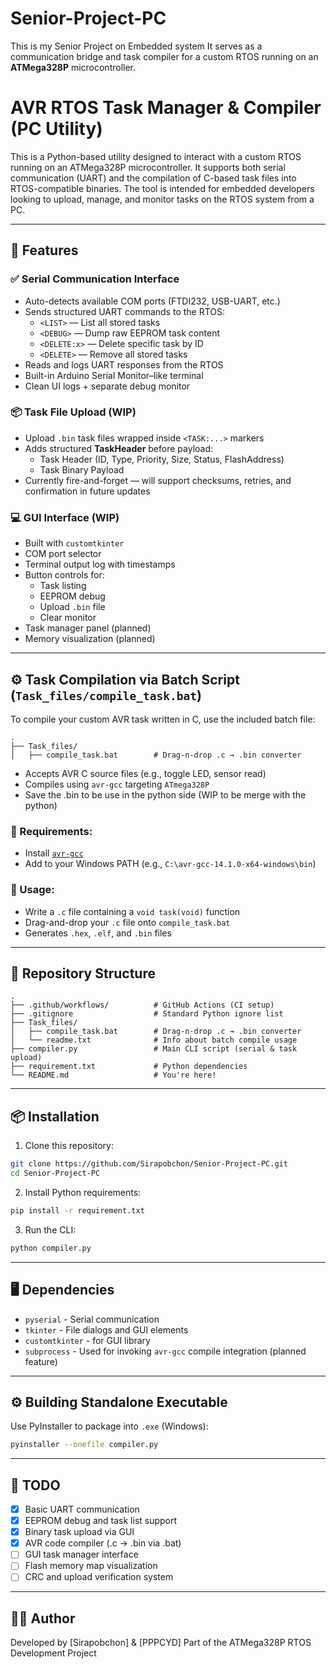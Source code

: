 # Senior-Project-PC
This is my Senior Project on Embedded system
It serves as a communication bridge and task compiler for a custom RTOS running on an **ATMega328P** microcontroller.

# AVR RTOS Task Manager & Compiler (PC Utility)

This is a Python-based utility designed to interact with a custom RTOS running on an ATMega328P microcontroller. It supports both serial communication (UART) and the compilation of C-based task files into RTOS-compatible binaries. The tool is intended for embedded developers looking to upload, manage, and monitor tasks on the RTOS system from a PC.

---

## 🔧 Features

### ✅ Serial Communication Interface
- Auto-detects available COM ports (FTDI232, USB-UART, etc.)
- Sends structured UART commands to the RTOS:
  - `<LIST>` — List all stored tasks
  - `<DEBUG>` — Dump raw EEPROM task content
  - `<DELETE:x>` — Delete specific task by ID
  - `<DELETE>` — Remove all stored tasks
- Reads and logs UART responses from the RTOS
- Built-in Arduino Serial Monitor–like terminal
- Clean UI logs + separate debug monitor

### 📦 Task File Upload (WIP)
- Upload `.bin` task files wrapped inside `<TASK:...>` markers
- Adds structured **TaskHeader** before payload:
  - Task Header (ID, Type, Priority, Size, Status, FlashAddress)
  - Task Binary Payload
- Currently fire-and-forget — will support checksums, retries, and confirmation in future updates

### 💻 GUI Interface (WIP)
- Built with `customtkinter`
- COM port selector
- Terminal output log with timestamps
- Button controls for:
  - Task listing
  - EEPROM debug
  - Upload `.bin` file
  - Clear monitor
- Task manager panel (planned)
- Memory visualization (planned)

---

## ⚙️ Task Compilation via Batch Script (`Task_files/compile_task.bat`)
To compile your custom AVR task written in C, use the included batch file:
```
.
├── Task_files/
│   ├── compile_task.bat        # Drag-n-drop .c → .bin converter
```

- Accepts AVR C source files (e.g., toggle LED, sensor read)
- Compiles using `avr-gcc` targeting `ATmega328P`
- Save the .bin to be use in the python side (WIP to be merge with the python)

### 🔨 Requirements:
- Install [`avr-gcc`](https://github.com/avrdudes/avr-gcc-builds/releases)
- Add to your Windows PATH (e.g., `C:\avr-gcc-14.1.0-x64-windows\bin`)

### 📄 Usage:
- Write a `.c` file containing a `void task(void)` function
- Drag-and-drop your `.c` file onto `compile_task.bat`
- Generates `.hex`, `.elf`, and `.bin` files

---

## 📂 Repository Structure

```
.
├── .github/workflows/          # GitHub Actions (CI setup)
├── .gitignore                  # Standard Python ignore list
├── Task_files/
│   ├── compile_task.bat        # Drag-n-drop .c → .bin converter
│   └── readme.txt              # Info about batch compile usage
├── compiler.py                 # Main CLI script (serial & task upload)
├── requirement.txt             # Python dependencies
└── README.md                   # You're here!
```

---

## 📦 Installation

1. Clone this repository:
```bash
git clone https://github.com/Sirapobchon/Senior-Project-PC.git
cd Senior-Project-PC
```

2. Install Python requirements:
```bash
pip install -r requirement.txt
```

3. Run the CLI:
```bash
python compiler.py
```

---

## 🖥 Dependencies

- `pyserial` - Serial communication
- `tkinter` - File dialogs and GUI elements
- `customtkinter` - for GUI library
- `subprocess` - Used for invoking `avr-gcc` compile integration (planned feature)

---

## ⚙️ Building Standalone Executable

Use PyInstaller to package into `.exe` (Windows):
```bash
pyinstaller --onefile compiler.py
```

---

## 📅 TODO

- [x] Basic UART communication
- [x] EEPROM debug and task list support
- [x] Binary task upload via GUI
- [x] AVR code compiler (.c → .bin via .bat)
- [ ] GUI task manager interface
- [ ] Flash memory map visualization
- [ ] CRC and upload verification system

---

## 🧑‍💻 Author

Developed by [Sirapobchon] & [PPPCYD] 
Part of the ATMega328P RTOS Development Project
